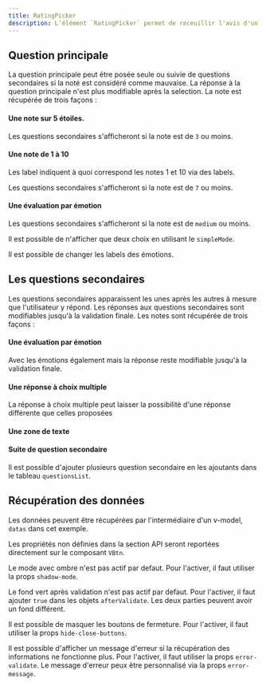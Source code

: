 ```yaml
---
title: RatingPicker
description: L’élément `RatingPicker` permet de receuillir l'avis d'un utilisateur.
---
```


<doc-tabs>

<doc-tab-item label="Utilisation">

## Question principale

La question principale peut être posée seule ou suivie de questions secondaires si la noté est considéré comme mauvaise.
La réponse à la question principale n'est plus modifiable après la selection.
La note est récupérée de trois façons :

#### Une note sur 5 étoiles.

Les questions secondaires s'afficheront si la note est de `3` ou moins.

<doc-example file="rating-picker/stars"></doc-example>

#### Une note de 1 à 10

Les label indiquent à quoi correspond les notes 1 et 10 via des labels.

Les questions secondaires s'afficheront si la note est de `7` ou moins.

<doc-example file="rating-picker/numbers"></doc-example>

#### Une évaluation par émotion

Les questions secondaires s'afficheront si la note est de `medium` ou moins.

<doc-example file="rating-picker/emotions"></doc-example>

Il est possible de n'afficher que deux choix en utilisant le `simpleMode`.

<doc-example file="rating-picker/emotions-2"></doc-example>

Il est possible de changer les labels des émotions.

<doc-example file="rating-picker/emotions-labels"></doc-example>

## Les questions secondaires

Les questions secondaires apparaissent les unes après les autres à mesure que l'utilisateur y répond.
Les réponses aux questions secondaires sont modifiables jusqu'à la validation finale.
Les notes sont récupérée de trois façons :

#### Une évaluation par émotion

Avec les émotions également mais la réponse reste modifiable jusqu'à la validation finale.

<doc-example file="rating-picker/emotions-second-step"></doc-example>

#### Une réponse à choix multiple

<doc-example file="rating-picker/multi-answer"></doc-example>

La réponse à choix multiple peut laisser la possibilité d'une réponse différente que celles proposées

<doc-example file="rating-picker/multi-answer-others"></doc-example>

#### Une zone de texte

<doc-example file="rating-picker/text-area"></doc-example>

#### Suite de question secondaire

Il est possible d'ajouter plusieurs question secondaire en les ajoutants dans le tableau `questionsList`.

<doc-example file="rating-picker/multi-questions"></doc-example>

## Récupération des données

Les données peuvent être récupérées par l'intermédiaire d'un v-model, `datas` dans cet exemple.

<doc-example file="rating-picker/datas"></doc-example>

</doc-tab-item>

<doc-tab-item label="API">

<doc-alert type="info">

Les propriétés non définies dans la section API seront reportées directement sur le composant `VBtn`.

</doc-alert>

<doc-api name="rating-picker"></doc-api>

</doc-tab-item>

<doc-tab-item label="Personnalisation">

Le mode avec ombre n'est pas actif par defaut.
Pour l'activer, il faut utiliser la props `shadow-mode`.

<doc-example file="rating-picker/shadow-mode"></doc-example>

Le fond vert après validation n'est pas actif par defaut.
Pour l'activer, il faut ajouter `true` dans les objets `afterValidate`.
Les deux parties peuvent avoir un fond différent.

<doc-example file="rating-picker/green-background"></doc-example>

Il est possible de masquer les boutons de fermeture.
Pour l'activer, il faut utiliser la props `hide-close-buttons`.

<doc-example file="rating-picker/close-buttons"></doc-example>

Il est possible d'afficher un message d'erreur si la récupération des informations ne fonctionne plus.
Pour l'activer, il faut utiliser la props `error-validate`. Le message d'erreur peux être personnalisé via la props `error-message`.

<doc-example file="rating-picker/error"></doc-example>

</doc-tab-item>

</doc-tabs>
